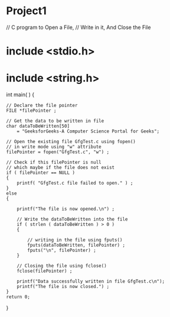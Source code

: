 # Project1
// C program to Open a File,
// Write in it, And Close the File

# include <stdio.h>
# include <string.h>

int main( )
{

	// Declare the file pointer
	FILE *filePointer ;
	
	// Get the data to be written in file
	char dataToBeWritten[50]
		= "GeeksforGeeks-A Computer Science Portal for Geeks";

	// Open the existing file GfgTest.c using fopen()
	// in write mode using "w" attribute
	filePointer = fopen("GfgTest.c", "w") ;
	
	// Check if this filePointer is null
	// which maybe if the file does not exist
	if ( filePointer == NULL )
	{
		printf( "GfgTest.c file failed to open." ) ;
	}
	else
	{
		
		printf("The file is now opened.\n") ;
		
		// Write the dataToBeWritten into the file
		if ( strlen ( dataToBeWritten ) > 0 )
		{
			
			// writing in the file using fputs()
			fputs(dataToBeWritten, filePointer) ;
			fputs("\n", filePointer) ;
		}
		
		// Closing the file using fclose()
		fclose(filePointer) ;
		
		printf("Data successfully written in file GfgTest.c\n");
		printf("The file is now closed.") ;
	}
	return 0;		
}
